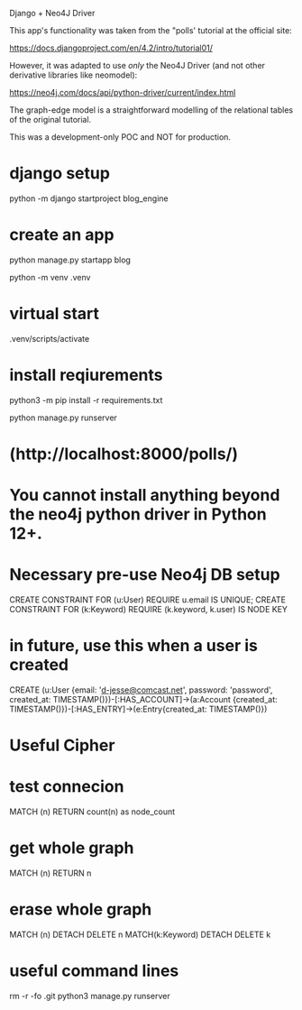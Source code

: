 
Django + Neo4J Driver

This app's functionality was taken from the "polls' tutorial at the official site:

https://docs.djangoproject.com/en/4.2/intro/tutorial01/

However, it was adapted to use _only_ the Neo4J Driver (and not other derivative libraries like neomodel):

https://neo4j.com/docs/api/python-driver/current/index.html

The graph-edge model is a straightforward modelling of the relational tables of the original tutorial.

This was a development-only POC and NOT for production.


# django setup
python -m django startproject blog_engine
# create an app
python manage.py startapp blog

python -m venv .venv
# virtual start
.venv/scripts/activate

# install reqiurements
python3 -m pip install -r requirements.txt

python manage.py runserver
# (http://localhost:8000/polls/)

# You cannot install anything beyond the neo4j python driver in Python 12+. #

# Necessary pre-use Neo4j DB setup
CREATE CONSTRAINT FOR (u:User) REQUIRE u.email IS UNIQUE;
CREATE CONSTRAINT FOR (k:Keyword) REQUIRE (k.keyword, k.user) IS NODE KEY

# in future, use this when a user is created
CREATE (u:User {email: 'd-jesse@comcast.net', password: 'password', created_at: TIMESTAMP()})-[:HAS_ACCOUNT]->(a:Account {created_at: TIMESTAMP()})-[:HAS_ENTRY]->(e:Entry{created_at: TIMESTAMP()})


# Useful Cipher
# test connecion
MATCH (n) RETURN count(n) as node_count
# get whole graph
MATCH (n) RETURN n
# erase whole graph
MATCH (n) DETACH DELETE n
MATCH(k:Keyword) DETACH DELETE k

# useful command lines
rm -r -fo .git
python3 manage.py runserver